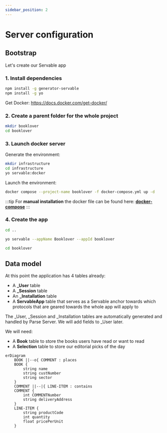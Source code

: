 ```yaml
---
sidebar_position: 2
---
```


# Server configuration

## Bootstrap
Let's create our Servable app

### 1. Install dependencies
```bash
npm install -g generator-servable
npm install -g yo
```
Get Docker:
https://docs.docker.com/get-docker/

### 2. Create a parent folder for the whole project
```bash
mkdir booklover
cd booklover
```

### 3. Launch docker server

Generate the environment:
```bash
mkdir infrastructure 
cd infrastructure
yo servable:docker
```
Launch the environment:
```bash
docker compose --project-name booklover -f docker-compose.yml up -d
```

:::tip
For **manual installation** the docker file can be found here: **[docker-compose](../static/docker-compose.yaml)**
:::

### 4. Create the app
```bash
cd ..
```

```bash
yo servable --appName Booklover --appId booklover
```

```bash
cd booklover
```

## Data model
At this point the application has 4 tables already:
- A **_User** table 
- A **_Session** table 
- An **_Installation** table 
- A **ServableApp** table that serves as a Servable anchor towards which protocols that are geared towards the whole app will apply to

The _User, _Session and _Installation tables are automatically generated and handled by Parse Server. We will add fields to _User later.

We will need:
- A **Book** table to store the books users have read or want to read
- A **Selection** table to store our editorial picks of the day 




```mermaid
erDiagram
    BOOK ||--o{ COMMENT : places
    BOOK {
        string name
        string custNumber
        string sector
    }
    COMMENT ||--|{ LINE-ITEM : contains
    COMMENT {
        int COMMENTNumber
        string deliveryAddress
    }
    LINE-ITEM {
        string productCode
        int quantity
        float pricePerUnit
    }

```
